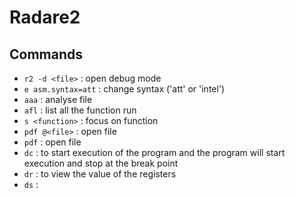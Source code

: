 # Radare2

## Commands
* ```r2 -d <file>``` : open debug mode
* ```e asm.syntax=att``` : change syntax ('att' or 'intel')
* ```aaa``` : analyse file
* ```afl``` : list all the function run
* ```s <function>``` : focus on function
* ```pdf @<file>``` : open file 
* ```pdf``` : open file
* ```dc``` : to start execution of the program and the program will start execution and stop at the break point
* ```dr``` : to view the value of the registers
* ```ds``` : 
